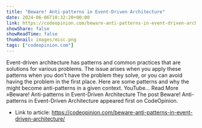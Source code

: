 ```yaml
---
title: "Beware! Anti-patterns in Event-Driven Architecture"
date: 2024-06-06T18:32:20+00:00
link: https://codeopinion.com/beware-anti-patterns-in-event-driven-architecture/
showShare: false
showReadTime: false
thumbnail: images/misc.png
tags: ["codeopinion.com"]
---
```

Event-driven architecture has patterns and common practices that are solutions for various problems. The issue arises when you apply these patterns when you don’t have the problem they solve, or you can avoid having the problem in the first place. Here are some patterns and why the might become anti-patterns in a given context. YouTube… Read More »Beware! Anti-patterns in Event-Driven Architecture
The post Beware! Anti-patterns in Event-Driven Architecture appeared first on CodeOpinion.

- Link to article: https://codeopinion.com/beware-anti-patterns-in-event-driven-architecture/
